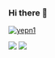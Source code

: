### Hi there 👋

<!--
**SL313/SL313** is a ✨ _special_ ✨ repository because its `README.md` (this file) appears on your GitHub profile.

Here are some ideas to get you started:

- 🔭 I’m currently working on ...
- 🌱 I’m currently learning ...
- 👯 I’m looking to collaborate on ...
- 🤔 I’m looking for help with ...
- 💬 Ask me about ...
- 📫 How to reach me: ...
- 😄 Pronouns: ...
- ⚡ Fun fact: ...
-->

[![yepn1](http://mazassumnida.wtf/api/v2/generate_badge?boj={handle})](https://solved.ac/{handle})

<img src="https://img.shields.io/badge/KakaoTalk-FFCD00?style=flat-square&logo=KakaoTalk&logoColor=black"/></a>
<img src="https://img.shields.io/badge/Instagram-E4405F?style=flat-square&logo=Instagram&logoColor=white"/></a>
